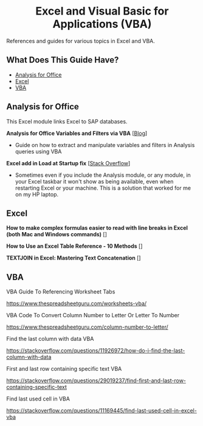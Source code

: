 <h1 align="center">Excel and Visual Basic for Applications (VBA)</h1>

References and guides for various topics in Excel and VBA.

## What Does This Guide Have?

- [Analysis for Office](#analysis-for-office)
- [Excel](#excel)
- [VBA](#vba)

## Analysis for Office

This Excel module links Excel to SAP databases.

**Analysis for Office Variables and Filters via VBA** [[Blog](https://community.sap.com/t5/technology-blogs-by-members/analysis-for-office-variables-and-filters-via-vba/ba-p/13320762)]
* Guide on how to extract and manipulate variables and filters in Analysis queries using VBA

**Excel add in Load at Startup fix** [[Stack Overflow](https://stackoverflow.com/questions/48191685/excel-com-add-is-not-loading-during-startup-and-have-to-add-it-manually)]
* Sometimes even if you include the Analysis module, or any module, in your Excel taskbar it won't show as being available, even when restarting Excel or your machine. This is a solution that worked for me on my HP laptop.

## Excel

**How to make complex formulas easier to read with line breaks in Excel (both Mac and Windows commands)** [[](https://spreadsheetweb.com/make-complex-formulas-easier-to-read-with-line-breaks-in-excel/)]



**How to Use an Excel Table Reference - 10 Methods** [[](https://www.exceldemy.com/learn-excel/table/formula/structured-reference/)]



**TEXTJOIN in Excel: Mastering Text Concatenation** [[](https://professor-excel.com/textjoin-in-excel-mastering-text-concatenation/)]



## VBA

VBA Guide To Referencing Worksheet Tabs

https://www.thespreadsheetguru.com/worksheets-vba/

VBA Code To Convert Column Number to Letter Or Letter To Number

https://www.thespreadsheetguru.com/column-number-to-letter/

Find the last column with data VBA

https://stackoverflow.com/questions/11926972/how-do-i-find-the-last-column-with-data

First and last row containing specific text VBA

https://stackoverflow.com/questions/29019237/find-first-and-last-row-containing-specific-text

Find last used cell in VBA

https://stackoverflow.com/questions/11169445/find-last-used-cell-in-excel-vba
